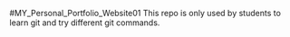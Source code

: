#MY_Personal_Portfolio_Website01
This repo is only used by students to learn git and try different git commands.
